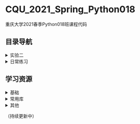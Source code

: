 # CQU_2021_Spring_Python018

重庆大学2021春季Python018班课程代码

## 目录导航

<details>
<summary>实验二</summary>

编程题
- [1.评奖系统](实验二/编程题/1.评奖系统)
- [2.数字是否整除判断](实验二/编程题/2.数字是否整除判断)
- [3.成绩转换](实验二/编程题/3.成绩转换)
- [4.判断正方形](实验二/编程题/4.判断正方形)
- [5.多分支判断整除](实验二/编程题/5.多分支判断整除)
- [6.超市计费](实验二/编程题/6.超市计费)
- [7.计算货物税金](实验二/编程题/7.计算货物税金)

程序片段编程题
- [1.判断是否中奖](实验二/程序片段编程题/1.判断是否中奖)
- [2.年龄分类器](实验二/程序片段编程题/2.年龄分类器)
- [3.计算个人所得税和工资](实验二/程序片段编程题/3.计算个人所得税和工资)

[实验二.ipynb](实验二/实验二.ipynb)
</details>

<details>
<summary>日常练习</summary>

- [20210402约瑟夫问题](日常练习/20210402约瑟夫问题)
- [日常练习.ipynb](日常练习/日常练习.ipynb)
</details>

## 学习资源

<details>
<summary>基础</summary>

- [菜鸟教程 - Python](https://www.runoob.com/python3/python3-tutorial.html)
- [廖雪峰 - Python教程](https://www.liaoxuefeng.com/wiki/1016959663602400)
</details>

<details>
<summary>常用库</summary>
自然语言处理

- [jieba : 结巴中文分词](https://github.com/fxsjy/jieba)
- [HanLP : 面向生产环境的自然语言处理工具包](https://github.com/hankcs/HanLP)

</details>

<details>
<summary>其他</summary>

- [leetcode中国（刷题）](https://leetcode-cn.com/)
</details>

（持续更新中）
